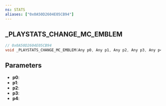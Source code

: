 ```yaml
---
ns: STATS
aliases: ["0x0A50D2604E05CB94"]
---
```

## _PLAYSTATS_CHANGE_MC_EMBLEM

```c
// 0x0A50D2604E05CB94
void _PLAYSTATS_CHANGE_MC_EMBLEM(Any p0, Any p1, Any p2, Any p3, Any p4);
```


## Parameters
* **p0**: 
* **p1**: 
* **p2**: 
* **p3**: 
* **p4**: 

